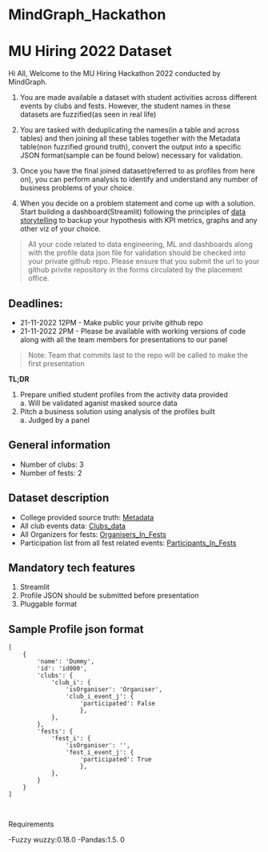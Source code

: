 # MindGraph_Hackathon

# MU Hiring 2022 Dataset
Hi All,
Welcome to the MU Hiring Hackathon 2022 conducted by MindGraph. 

1. You are made available a dataset with student activities across different events by clubs and fests. However, the student names in these datasets are fuzzified(as seen in real life)

2. You are tasked with deduplicating the names(in a table and across tables) and then joining all these tables together with the Metadata table(non fuzzified ground truth), convert the output into a specific JSON format(sample can be found below) necessary for  validation.

3. Once you have the final joined dataset(referred to as profiles from here on), you can perform analysis to identify and understand any number of business problems of your choice. 

4. When you decide on a problem statement and come up with a solution. Start building a dashboard(Streamlit) following the principles of [data storytelling](image.png) to backup your hypothesis with KPI metrics, graphs and any other viz of your choice.

> All your code related to data engineering, ML and dashboards along with the profile data json file for validation should be checked into your private github repo. Please ensure that you submit the url to your github privite repository in the forms circulated by the placement office.

## Deadlines:

* 21-11-2022 12PM - Make public your privite github repo
* 21-11-2022 2PM - Please be available with working versions of code along with all the team members for presentations to our panel

>Note: Team that commits last to the repo will be called to make the first presentation

**TL;DR**
1. Prepare unified student profiles from the activity data provided
    <br>a. Will be validated aganist masked source data
2. Pitch a business solution using analysis of the profiles built
    <br>a. Judged by a panel
## General information
- Number of clubs: 3
- Number of fests: 2
## Dataset description
- College provided source truth: [Metadata](Metadata.csv)
- All club events data: [Clubs_data](Clubs_data.csv)
- All Organizers for fests: [Organisers_In_Fests](Organisers_In_Fests.csv)
- Participation list from all fest related events: [Participants_In_Fests](Participants_In_Fests.csv)

## Mandatory tech features
1. Streamlit
2. Profile JSON should be submitted before presentation
3. Pluggable format



## Sample Profile json format
```
[
    {
        'name': 'Dummy',
        'id': 'id000',
        'clubs': {
            'club_i': {
                'isOrganiser': 'Organiser',
                'club_i_event_j': {
                    'participated': False
                    },
            },
        },
        'fests': {
            'fest_i': {
                'isOrganiser': '',
                'fest_i_event_j': {
                    'participated': True
                    },
            },
        }
    }
]


```

##
Requirements

-Fuzzy wuzzy:0.18.0
-Pandas:1.5. 0
